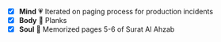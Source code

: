 - [x] **Mind** :heartpulse: Iterated on paging process for production incidents 
- [x] **Body** :dancer: Planks
- [x] **Soul** :pray: Memorized pages 5-6 of Surat Al Ahzab
